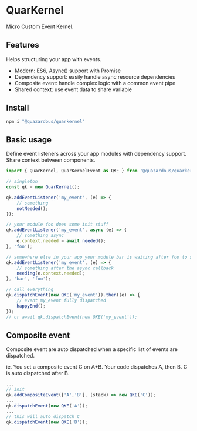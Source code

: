 # QuarKernel

Micro Custom Event Kernel.

## Features

Helps structuring your app with events.

- Modern: ES6, Async() support with Promise
- Dependency support: easily handle async resource dependencies
- Composite event: handle complex logic with a common event pipe
- Shared context: use event data to share variable

## Install

```bash
npm i "@quazardous/quarkernel"
```

## Basic usage

Define event listeners across your app modules with dependency support.  
Share context between components.  

```js
import { QuarKernel, QuarKernelEvent as QKE } from '@quazardous/quarkernel';

// singleton
const qk = new QuarKernel();

qk.addEventListener('my_event', (e) => {
    // something
    notNeeded();
});

// your module foo does some init stuff
qk.addEventListener('my_event', async (e) => {
    // something async
    e.context.needed = await needed();
}, 'foo');

// somewhere else in your app your module bar is waiting after foo to set a specific context
qk.addEventListener('my_event', (e) => {
    // something after the async callback
    needing(e.context.needed);
}, 'bar', 'foo');

// call everything
qk.dispatchEvent(new QKE('my_event')).then((e) => {
    // event my_event fully dispatched
    happyEnd();
});
// or await qk.dispatchEvent(new QKE('my_event'));
```

## Composite event

Composite event are auto dispatched when a specific list of events are dispatched.

ie. You set a composite event C on A+B. Your code dispatches A, then B. C is auto dispatched after B.

```js
...
// init
qk.addCompositeEvent(['A','B'], (stack) => new QKE('C'));
...
qk.dispatchEvent(new QKE('A'));
...
// this will auto dispatch C
qk.dispatchEvent(new QKE('B')); 

```


